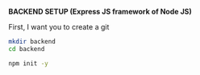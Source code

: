 **BACKEND SETUP (Express JS framework of Node JS)**

First, I want you to create a git 
```bash
mkdir backend
cd backend

npm init -y
```
